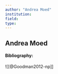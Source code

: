 ```yaml
---
author: "Andrea Moed"
institution:
field:
type:
---
```


## Andrea Moed
#### Bibliography:

![[@Goodman2012-np]]